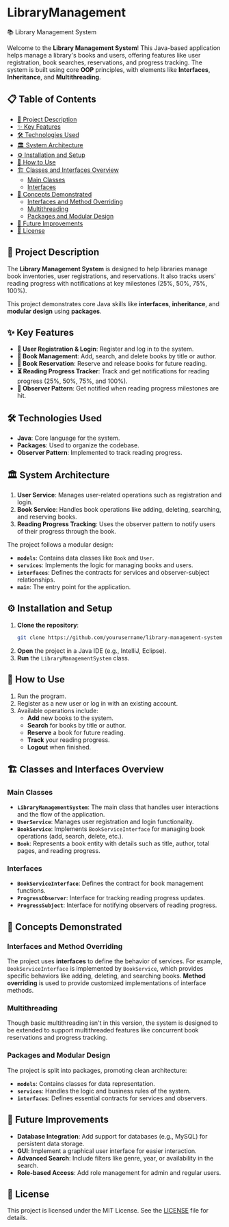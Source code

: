 # LibraryManagement
📚 Library Management System

Welcome to the **Library Management System**! This Java-based application helps manage a library's books and users, offering features like user registration, book searches, reservations, and progress tracking. The system is built using core **OOP** principles, with elements like **Interfaces**, **Inheritance**, and **Multithreading**.

## 📋 Table of Contents

- [🚀 Project Description](#-project-description)
- [✨ Key Features](#-key-features)
- [🛠️ Technologies Used](#️-technologies-used)
- [🏛️ System Architecture](#️-system-architecture)
- [⚙️ Installation and Setup](#️-installation-and-setup)
- [📖 How to Use](#-how-to-use)
- [🏗️ Classes and Interfaces Overview](#-classes-and-interfaces-overview)
  - [Main Classes](#main-classes)
  - [Interfaces](#interfaces)
- [🧠 Concepts Demonstrated](#-concepts-demonstrated)
  - [Interfaces and Method Overriding](#interfaces-and-method-overriding)
  - [Multithreading](#multithreading)
  - [Packages and Modular Design](#packages-and-modular-design)
- [🔮 Future Improvements](#-future-improvements)
- [📜 License](#-license)

## 🚀 Project Description

The **Library Management System** is designed to help libraries manage book inventories, user registrations, and reservations. It also tracks users' reading progress with notifications at key milestones (25%, 50%, 75%, 100%).

This project demonstrates core Java skills like **interfaces**, **inheritance**, and **modular design** using **packages**.

## ✨ Key Features

- **👤 User Registration & Login**: Register and log in to the system.
- **📖 Book Management**: Add, search, and delete books by title or author.
- **🔖 Book Reservation**: Reserve and release books for future reading.
- **⏳ Reading Progress Tracker**: Track and get notifications for reading progress (25%, 50%, 75%, and 100%).
- **📡 Observer Pattern**: Get notified when reading progress milestones are hit.

## 🛠️ Technologies Used

- **Java**: Core language for the system.
- **Packages**: Used to organize the codebase.
- **Observer Pattern**: Implemented to track reading progress.

## 🏛️ System Architecture

1. **User Service**: Manages user-related operations such as registration and login.
2. **Book Service**: Handles book operations like adding, deleting, searching, and reserving books.
3. **Reading Progress Tracking**: Uses the observer pattern to notify users of their progress through the book.

The project follows a modular design:
- **`models`**: Contains data classes like `Book` and `User`.
- **`services`**: Implements the logic for managing books and users.
- **`interfaces`**: Defines the contracts for services and observer-subject relationships.
- **`main`**: The entry point for the application.

## ⚙️ Installation and Setup

1. **Clone the repository**:
   ```bash
   git clone https://github.com/yourusername/library-management-system.git
   ```
2. **Open** the project in a Java IDE (e.g., IntelliJ, Eclipse).
3. **Run** the `LibraryManagementSystem` class.

## 📖 How to Use

1. Run the program.
2. Register as a new user or log in with an existing account.
3. Available operations include:
   - **Add** new books to the system.
   - **Search** for books by title or author.
   - **Reserve** a book for future reading.
   - **Track** your reading progress.
   - **Logout** when finished.

## 🏗️ Classes and Interfaces Overview

### Main Classes

- **`LibraryManagementSystem`**: The main class that handles user interactions and the flow of the application.
- **`UserService`**: Manages user registration and login functionality.
- **`BookService`**: Implements `BookServiceInterface` for managing book operations (add, search, delete, etc.).
- **`Book`**: Represents a book entity with details such as title, author, total pages, and reading progress.

### Interfaces

- **`BookServiceInterface`**: Defines the contract for book management functions.
- **`ProgressObserver`**: Interface for tracking reading progress updates.
- **`ProgressSubject`**: Interface for notifying observers of reading progress.

## 🧠 Concepts Demonstrated

### Interfaces and Method Overriding

The project uses **interfaces** to define the behavior of services. For example, `BookServiceInterface` is implemented by `BookService`, which provides specific behaviors like adding, deleting, and searching books. **Method overriding** is used to provide customized implementations of interface methods.

### Multithreading

Though basic multithreading isn't in this version, the system is designed to be extended to support multithreaded features like concurrent book reservations and progress tracking.

### Packages and Modular Design

The project is split into packages, promoting clean architecture:
- **`models`**: Contains classes for data representation.
- **`services`**: Handles the logic and business rules of the system.
- **`interfaces`**: Defines essential contracts for services and observers.

## 🔮 Future Improvements

- **Database Integration**: Add support for databases (e.g., MySQL) for persistent data storage.
- **GUI**: Implement a graphical user interface for easier interaction.
- **Advanced Search**: Include filters like genre, year, or availability in the search.
- **Role-based Access**: Add role management for admin and regular users.

## 📜 License

This project is licensed under the MIT License. See the [LICENSE](LICENSE) file for details.


